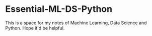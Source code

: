 # Essential-ML-DS-Python
This is a space for my notes of Machine Learning, Data Science and Python. Hope it'd be helpful.
